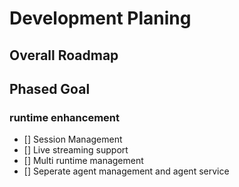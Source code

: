 # Development Planing

## Overall Roadmap

## Phased Goal

### runtime enhancement
- [] Session Management
- [] Live streaming support
- [] Multi runtime management
- [] Seperate agent management and agent service


